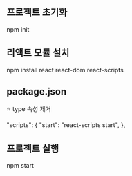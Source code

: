 ## 프로젝트 초기화
npm init

## 리액트 모듈 설치
npm install react react-dom react-scripts

## package.json
⭐ type 속성 제거

"scripts": {
    "start": "react-scripts start",
},

## 프로젝트 실행
npm start
